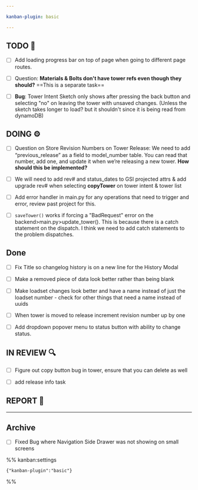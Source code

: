 ```yaml
---

kanban-plugin: basic

---
```


## TODO 💭

- [ ] Add loading progress bar on top of page when going to different page routes.
- [ ] Question: **Materials & Bolts don't have tower refs even though they should?** ==This is a separate task==
- [ ] **Bug**: Tower Intent Sketch only shows after pressing the back button and selecting "no" on leaving the tower with unsaved changes. (Unless the sketch takes longer to load? but it shouldn't since it is being read from dynamoDB)


## DOING ⚙️

- [ ] Question on Store Revision Numbers on Tower Release: We need to add “previous_release” as a field to model_number table. You can read that number, add one, and update it when we’re releasing a new tower. **How should this be implemented?**
- [ ] We will need to add rev# and status_dates to GSI projected attrs & add upgrade rev# when selecting **copyTower** on tower intent & tower list
- [ ] Add error handler in main.py for any operations that need to trigger and error, review past project for this.
- [ ] `saveTower()` works if forcing a "BadRequest" error on the backend>main.py>update_tower(). This is because there is a catch statement on the dispatch. I think we need to add catch statements to the problem dispatches.


## Done

- [ ] Fix Title so changelog history is on a new line for the History Modal
- [ ] Make a removed piece of data look better rather than being blank
- [ ] Make loadset changes look better and have a name instead of just the loadset number - check for other things that need a name instead of uuids
- [ ] When tower is moved to release increment revision number up by one
- [ ] Add dropdown popover menu to status button with ability to change status.


## IN REVIEW 🔍

- [ ] Figure out copy button bug in tower, ensure that you can delete as well
- [ ] add release info task


## REPORT 📎



***

## Archive

- [ ] Fixed Bug where Navigation Side Drawer was not showing on small screens

%% kanban:settings
```
{"kanban-plugin":"basic"}
```
%%